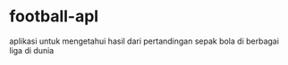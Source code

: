 # football-apl
 aplikasi untuk mengetahui hasil dari pertandingan sepak bola di berbagai liga di dunia
